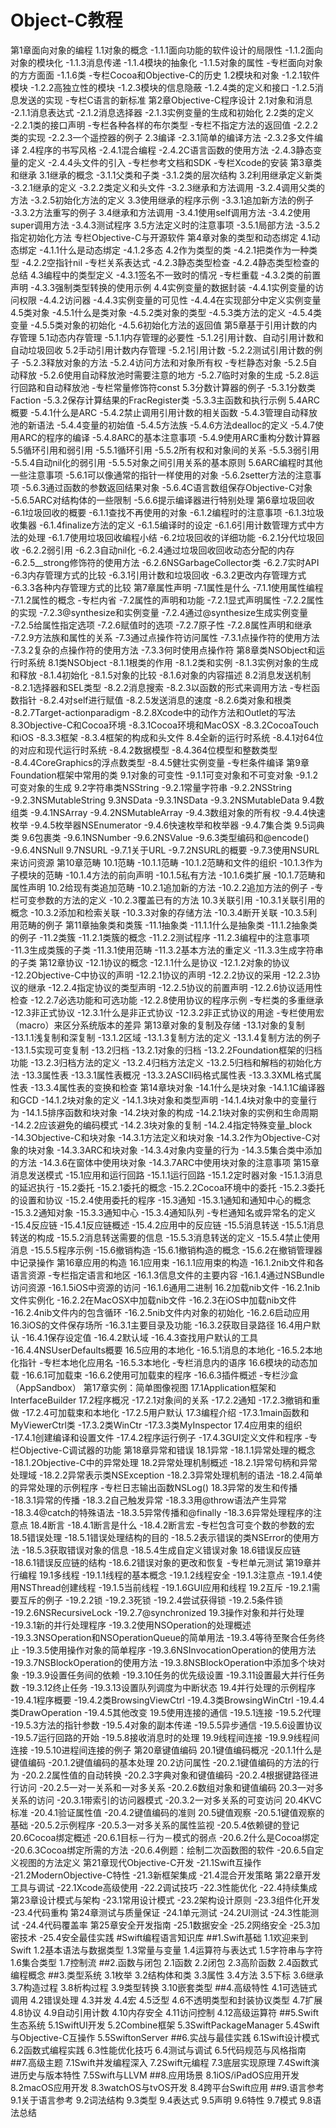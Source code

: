 # Object-C教程
第1章面向对象的编程
1.1对象的概念
-1.1.1面向功能的软件设计的局限性
-1.1.2面向对象的模块化
-1.1.3消息传递
-1.1.4模块的抽象化
-1.1.5对象的属性
-专栏面向对象的方方面面
-1.1.6类
-专栏Cocoa和Objective-C的历史
1.2模块和对象
-1.2.1软件模块
-1.2.2高独立性的模块
-1.2.3模块的信息隐蔽
-1.2.4类的定义和接口
-1.2.5消息发送的实现
-专栏C语言的新标准
第2章Objective-C程序设计
2.1对象和消息
-2.1.1消息表达式
-2.1.2消息选择器
-2.1.3实例变量的生成和初始化
2.2类的定义
-2.2.1类的接口声明
-专栏各种各样的布尔类型
-专栏不指定方法的返回值
-2.2.2类的实现
-2.2.3一个遥控器的例子
2.3编译
-2.3.1简单的编译方法
-2.3.2多文件编译
2.4程序的书写风格
-2.4.1混合编程
-2.4.2C语言函数的使用方法
-2.4.3静态变量的定义
-2.4.4头文件的引入
-专栏参考文档和SDK
-专栏Xcode的安装
第3章类和继承
3.1继承的概念
-3.1.1父类和子类
-3.1.2类的层次结构
3.2利用继承定义新类
-3.2.1继承的定义
-3.2.2类定义和头文件
-3.2.3继承和方法调用
-3.2.4调用父类的方法
-3.2.5初始化方法的定义
3.3使用继承的程序示例
-3.3.1追加新方法的例子
-3.3.2方法重写的例子
3.4继承和方法调用
-3.4.1使用self调用方法
-3.4.2使用super调用方法
-3.4.3测试程序
3.5方法定义时的注意事项
-3.5.1局部方法
-3.5.2指定初始化方法
专栏Objective-C与开源软件
第4章对象的类型和动态绑定
4.1动态绑定
-4.1.1什么是动态绑定
-4.1.2多态
4.2作为类型的类
-4.2.1把类作为一种类型
-4.2.2空指针nil
-专栏关系表达式
-4.2.3静态类型检查
-4.2.4静态类型检查的总结
4.3编程中的类型定义
-4.3.1签名不一致时的情况
-专栏重载
-4.3.2类的前置声明
-4.3.3强制类型转换的使用示例
4.4实例变量的数据封装
-4.4.1实例变量的访问权限
-4.4.2访问器
-4.4.3实例变量的可见性
-4.4.4在实现部分中定义实例变量
4.5类对象
-4.5.1什么是类对象
-4.5.2类对象的类型
-4.5.3类方法的定义
-4.5.4类变量
-4.5.5类对象的初始化
-4.5.6初始化方法的返回值
第5章基于引用计数的内存管理
5.1动态内存管理
-5.1.1内存管理的必要性
-5.1.2引用计数、自动引用计数和自动垃圾回收
5.2手动引用计数内存管理
-5.2.1引用计数
-5.2.2测试引用计数的例子
-5.2.3释放对象的方法
-5.2.4访问方法和对象所有权
-专栏静态对象
-5.2.5自动释放
-5.2.6使用自动释放池时需要注意的地方
-5.2.7临时对象的生成
-5.2.8运行回路和自动释放池
-专栏常量修饰符const
5.3分数计算器的例子
-5.3.1分数类Faction
-5.3.2保存计算结果的FracRegister类
-5.3.3主函数和执行示例
5.4ARC概要
-5.4.1什么是ARC
-5.4.2禁止调用引用计数的相关函数
-5.4.3管理自动释放池的新语法
-5.4.4变量的初始值
-5.4.5方法族
-5.4.6方法dealloc的定义
-5.4.7使用ARC的程序的编译
-5.4.8ARC的基本注意事项
-5.4.9使用ARC重构分数计算器
5.5循环引用和弱引用
-5.5.1循环引用
-5.5.2所有权和对象间的关系
-5.5.3弱引用
-5.5.4自动nil化的弱引用
-5.5.5对象之间引用关系的基本原则
5.6ARC编程时其他一些注意事项
-5.6.1可以像通常的指针一样使用的对象
-5.6.2setter方法的注意事项
-5.6.3通过函数的参数返回结果对象
-5.6.4C语言数组保存Objective-C对象
-5.6.5ARC对结构体的一些限制
-5.6.6提示编译器进行特别处理
第6章垃圾回收
-6.1垃圾回收的概要
-6.1.1查找不再使用的对象
-6.1.2编程时的注意事项
-6.1.3垃圾收集器
-6.1.4finalize方法的定义
-6.1.5编译时的设定
-6.1.6引用计数管理方式中方法的处理
-6.1.7使用垃圾回收编程小结
-6.2垃圾回收的详细功能
-6.2.1分代垃圾回收
-6.2.2弱引用
-6.2.3自动nil化
-6.2.4通过垃圾回收回收动态分配的内存
-6.2.5__strong修饰符的使用方法
-6.2.6NSGarbageCollector类
-6.2.7实时API
-6.3内存管理方式的比较
-6.3.1引用计数和垃圾回收
-6.3.2更改内存管理方式
-6.3.3各种内存管理方式的比较
第7章属性声明
-7.1属性是什么
-7.1.1使用属性编程
-7.1.2属性的概念
-专栏内省
-7.2属性的声明和功能
-7.2.1显式声明属性
-7.2.2属性的实现
-7.2.3@synthesize和实例变量
-7.2.4通过@synthesize生成实例变量
-7.2.5给属性指定选项
-7.2.6赋值时的选项
-7.2.7原子性
-7.2.8属性声明和继承
-7.2.9方法族和属性的关系
-7.3通过点操作符访问属性
-7.3.1点操作符的使用方法
-7.3.2复杂的点操作符的使用方法
-7.3.3何时使用点操作符
第8章类NSObject和运行时系统
8.1类NSObject
-8.1.1根类的作用
-8.1.2类和实例
-8.1.3实例对象的生成和释放
-8.1.4初始化
-8.1.5对象的比较
-8.1.6对象的内容描述
8.2消息发送机制
-8.2.1选择器和SEL类型
-8.2.2消息搜索
-8.2.3以函数的形式来调用方法
-专栏函数指针
-8.2.4对self进行赋值
-8.2.5发送消息的速度
-8.2.6类对象和根类
-8.2.7Target-actionparadigm
-8.2.8Xcode中的动作方法和Outlet的写法
8.3Objective-C和Cocoa环境
-8.3.1Cocoa环境和MacOSX
-8.3.2CocoaTouch和iOS
-8.3.3框架
-8.3.4框架的构成和头文件
8.4全新的运行时系统
-8.4.1对64位的对应和现代运行时系统
-8.4.2数据模型
-8.4.364位模型和整数类型
-8.4.4CoreGraphics的浮点数类型
-8.4.5健壮实例变量
-专栏条件编译
第9章Foundation框架中常用的类
9.1对象的可变性
-9.1.1可变对象和不可变对象
-9.1.2可变对象的生成
9.2字符串类NSString
-9.2.1常量字符串
-9.2.2NSString
-9.2.3NSMutableString
9.3NSData
-9.3.1NSData
-9.3.2NSMutableData
9.4数组类
-9.4.1NSArray
-9.4.2NSMutableArray
-9.4.3数组对象的所有权
-9.4.4快速枚举
-9.4.5枚举器NSEnumerator
-9.4.6快速枚举和枚举器
-9.4.7集合类
9.5词典类
9.6包裹类
-9.6.1NSNumber
-9.6.2NSValue
-9.6.3类型编码和@encode()
-9.6.4NSNull
9.7NSURL
-9.7.1关于URL
-9.7.2NSURL的概要
-9.7.3使用NSURL来访问资源
第10章范畴
10.1范畴
-10.1.1范畴
-10.1.2范畴和文件的组织
-10.1.3作为子模块的范畴
-10.1.4方法的前向声明
-10.1.5私有方法
-10.1.6类扩展
-10.1.7范畴和属性声明
10.2给现有类追加范畴
-10.2.1追加新的方法
-10.2.2追加方法的例子
-专栏可变参数的方法的定义
-10.2.3覆盖已有的方法
10.3关联引用
-10.3.1关联引用的概念
-10.3.2添加和检索关联
-10.3.3对象的存储方法
-10.3.4断开关联
-10.3.5利用范畴的例子
第11章抽象类和类簇
-11.1抽象类
-11.1.1什么是抽象类
-11.1.2抽象类的例子
-11.2类簇
-11.2.1类簇的概念
-11.2.2测试程序
-11.2.3编程中的注意事项
-11.3生成类簇的子类
-11.3.1使用范畴
-11.3.2基本方法的重定义
-11.3.3生成字符串的子类
第12章协议
-12.1协议的概念
-12.1.1什么是协议
-12.1.2对象的协议
-12.2Objective-C中协议的声明
-12.2.1协议的声明
-12.2.2协议的采用
-12.2.3协议的继承
-12.2.4指定协议的类型声明
-12.2.5协议的前置声明
-12.2.6协议适用性检查
-12.2.7必选功能和可选功能
-12.2.8使用协议的程序示例
-专栏类的多重继承
-12.3非正式协议
-12.3.1什么是非正式协议
-12.3.2非正式协议的用途
-专栏使用宏（macro）来区分系统版本的差异
第13章对象的复制及存储
-13.1对象的复制
-13.1.1浅复制和深复制
-13.1.2区域
-13.1.3复制方法的定义
-13.1.4复制方法的例子
-13.1.5实现可变复制
-13.2归档
-13.2.1对象的归档
-13.2.2Foundation框架的归档功能
-13.2.3归档方法的定义
-13.2.4归档方法定义
-13.2.5归档和解档的初始化方法
-13.3属性表
-13.3.1属性表概况
-13.3.2ASCII码格式属性表
-13.3.3XML格式属性表
-13.3.4属性表的变换和检查
第14章块对象
-14.1什么是块对象
-14.1.1C编译器和GCD
-14.1.2块对象的定义
-14.1.3块对象和类型声明
-14.1.4块对象中的变量行为
-14.1.5排序函数和块对象
-14.2块对象的构成
-14.2.1块对象的实例和生命周期
-14.2.2应该避免的编码模式
-14.2.3块对象的复制
-14.2.4指定特殊变量_block
-14.3Objective-C和块对象
-14.3.1方法定义和块对象
-14.3.2作为Objective-C对象的块对象
-14.3.3ARC和块对象
-14.3.4对象内变量的行为
-14.3.5集合类中添加的方法
-14.3.6在窗体中使用块对象
-14.3.7ARC中使用块对象的注意事项
第15章消息发送模式
-15.1应用和运行回路
-15.1.1运行回路
-15.1.2定时器对象
-15.1.3消息的延迟执行
-15.2委托
-15.2.1委托的概念
-15.2.2Cocoa环境中的委托
-15.2.3委托的设置和协议
-15.2.4使用委托的程序
-15.3通知
-15.3.1通知和通知中心的概念
-15.3.2通知对象
-15.3.3通知中心
-15.3.4通知队列
-专栏通知名或异常名的定义
-15.4反应链
-15.4.1反应链概述
-15.4.2应用中的反应链
-15.5消息转送
-15.5.1消息转送的构成
-15.5.2消息转送需要的信息
-15.5.3消息转送的定义
-15.5.4禁止使用消息
-15.5.5程序示例
-15.6撤销构造
-15.6.1撤销构造的概念
-15.6.2在撤销管理器中记录操作
第16章应用的构造
16.1应用束
-16.1.1应用束的构造
-16.1.2nib文件和各语言资源
-专栏指定语言和地区
-16.1.3信息文件的主要内容
-16.1.4通过NSBundle访问资源
-16.1.5iOS中资源的访问
-16.1.6通用二进制
16.2加载nib文件
-16.2.1nib文件实例化
-16.2.2在MacOSX中加载nib文件
-16.2.3在iOS中加载nib文件
-16.2.4nib文件内的包含循环
-16.2.5nib文件内对象的初始化
-16.2.6启动应用
16.3iOS的文件保存场所
-16.3.1主要目录及功能
-16.3.2获取目录路径
16.4用户默认
-16.4.1保存设定值
-16.4.2默认域
-16.4.3查找用户默认的工具
-16.4.4NSUserDefaults概要
16.5应用的本地化
-16.5.1消息的本地化
-16.5.2本地化指针
-专栏本地化应用名
-16.5.3本地化
-专栏消息内的语序
16.6模块的动态加载
-16.6.1可加载束
-16.6.2使用可加载束的程序
-16.6.3插件概述
-专栏沙盒（AppSandbox）
第17章实例：简单图像视图
17.1Application框架和InterfaceBuilder
17.2程序概况
-17.2.1对象间的关系
-17.2.2通知
-17.2.3撤销和重做
-17.2.4可加载束和本地化
-17.2.5用户默认
17.3编程介绍
-17.3.1main函数和MyViewerCtrl类
-17.3.2类WinCtr
-17.3.3类MyInspector
17.4应用束的组织
-17.4.1创建编译和设置文件
-17.4.2程序运行例子
-17.4.3GUI定义文件和程序
-专栏Objective-C调试器的功能
第18章异常和错误
18.1异常
-18.1.1异常处理的概念
-18.1.2Objective-C中的异常处理
18.2异常处理机制概述
-18.2.1异常句柄和异常处理域
-18.2.2异常表示类NSException
-18.2.3异常处理机制的语法
-18.2.4简单的异常处理的示例程序
-专栏日志输出函数NSLog()
18.3异常的发生和传播
-18.3.1异常的传播
-18.3.2自己触发异常
-18.3.3用@throw语法产生异常
-18.3.4@catch的特殊语法
-18.3.5异常传播和@finally
-18.3.6异常处理程序的注意点
18.4断言
-18.4.1断言是什么
-18.4.2断言宏
-专栏包含可变个数的参数的宏
18.5错误处理
-18.5.1错误处理结构的目的
-18.5.2表示错误的类NSError的使用方法
-18.5.3获取错误对象的信息
-18.5.4生成自定义错误对象
18.6错误反应链
-18.6.1错误反应链的结构
-18.6.2错误对象的更改和恢复
-专栏单元测试
第19章并行编程
19.1多线程
-19.1.1线程的基本概念
-19.1.2线程安全
-19.1.3注意点
-19.1.4使用NSThread创建线程
-19.1.5当前线程
-19.1.6GUI应用和线程
19.2互斥
-19.2.1需要互斥的例子
-19.2.2锁
-19.2.3死锁
-19.2.4尝试获得锁
-19.2.5条件锁
-19.2.6NSRecursiveLock
-19.2.7@synchronized
19.3操作对象和并行处理
-19.3.1新的并行处理程序
-19.3.2使用NSOperation的处理概述
-19.3.3NSOperation和NSOperationQueue的简单用法
-19.3.4等待至聚合任务终止
-19.3.5使用操作对象的简单程序
-19.3.6NSInvocationOperation的使用方法
-19.3.7NSBlockOperation的使用方法
-19.3.8NSBlockOperation中添加多个块对象
-19.3.9设置任务间的依赖
-19.3.10任务的优先级设置
-19.3.11设置最大并行任务数
-19.3.12终止任务
-19.3.13设置队列调度为中断状态
19.4并行处理的示例程序
-19.4.1程序概要
-19.4.2类BrowsingViewCtrl
-19.4.3类BrowsingWinCtrl
-19.4.4类DrawOperation
-19.4.5其他改变
19.5使用连接的通信
-19.5.1连接
-19.5.2代理
-19.5.3方法的指针参数
-19.5.4对象的副本传递
-19.5.5异步通信
-19.5.6设置协议
-19.5.7运行回路的开始
-19.5.8接收消息时的处理
19.9线程间连接
-19.9.9线程间连接
-19.5.10进程间连接的例子
第20章键值编码
20.1键值编码概况
-20.1.1什么是键值编码
-20.1.2键值编码的基本处理
20.2访问属性
-20.2.1键值编码的方法的行为
-20.2.2属性值的自动转换
-20.2.3字典对象和键值编码
-20.2.4根据键路径进行访问
-20.2.5一对一关系和一对多关系
-20.2.6数组对象和键值编码
20.3一对多关系的访问
-20.3.1带索引的访问器模式
-20.3.2一对多关系的可变访问
20.4KVC标准
-20.4.1验证属性值
-20.4.2键值编码的准则
20.5键值观察
-20.5.1键值观察的基础
-20.5.2示例程序
-20.5.3一对多关系的属性监视
-20.5.4依赖键的登记
20.6Cocoa绑定概述
-20.6.1目标－行为－模式的弱点
-20.6.2什么是Cocoa绑定
-20.6.3Cocoa绑定所需的方法
-20.6.4例题：绘制二次函数图的软件
-20.6.5自定义视图的方法定义
第21章现代Objective-C开发
-21.1Swift互操作
-21.2ModernObjective-C特性
-21.3新框架集成
-21.4混合开发策略
第22章开发工具与调试
-22.1Xcode高级使用
-22.2调试技巧
-22.3性能优化
-22.4持续集成
第23章设计模式与架构
-23.1常用设计模式
-23.2架构设计原则
-23.3组件化开发
-23.4代码重构
第24章测试与质量保证
-24.1单元测试
-24.2UI测试
-24.3性能测试
-24.4代码覆盖率
第25章安全开发指南
-25.1数据安全
-25.2网络安全
-25.3加密技术
-25.4安全最佳实践
#Swift编程语言知识库
##1.Swift基础
1.1欢迎来到Swift
1.2基本语法与数据类型
1.3常量与变量
1.4运算符与表达式
1.5字符串与字符
1.6集合类型
1.7控制流
##2.函数与闭包
2.1函数
2.2闭包
2.3高阶函数
2.4函数式编程概念
##3.类型系统
3.1枚举
3.2结构体和类
3.3属性
3.4方法
3.5下标
3.6继承
3.7构造过程
3.8析构过程
3.9类型转换
3.10嵌套类型
##4.高级特性
4.1可选链式调用
4.2错误处理
4.3并发
4.4宏
4.5泛型
4.6不透明类型和封装协议类型
4.7扩展
4.8协议
4.9自动引用计数
4.10内存安全
4.11访问控制
4.12高级运算符
##5.Swift生态系统
5.1SwiftUI开发
5.2Combine框架
5.3SwiftPackageManager
5.4Swift与Objective-C互操作
5.5SwiftonServer
##6.实战与最佳实践
6.1Swift设计模式
6.2函数式编程实践
6.3性能优化技巧
6.4测试与调试
6.5代码规范与风格指南
##7.高级主题
7.1Swift并发编程深入
7.2Swift元编程
7.3底层实现原理
7.4Swift演进历史与版本特性
7.5Swift与LLVM
##8.应用场景
8.1iOS/iPadOS应用开发
8.2macOS应用开发
8.3watchOS与tvOS开发
8.4跨平台Swift应用
##9.语言参考
9.1关于语言参考
9.2词法结构
9.3类型
9.4表达式
9.5声明
9.6特性
9.7模式
9.8语法总结